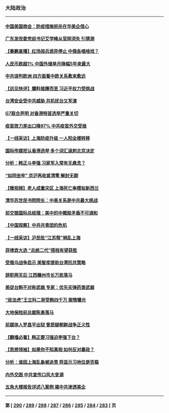 ### 大陆政治
---
#### [中国美国商会：防疫措施扼杀在华美企信心](../../pages/ncid277/n13731746.md) 
#### [广东发改委党组书记艾学峰从官网消失 引猜测](../../pages/ncid277/n13731739.md) 
#### [【秦鹏直播】红场阅兵诡异停止 中俄各唱啥戏？](../../pages/ncid277/n13731567.md) 
#### [人民币跌超1% 中国外储单月降幅5年来最大](../../pages/ncid277/n13731552.md) 
#### [中共误判欧洲 四方面看中欧关系愈来愈远](../../pages/ncid277/n13729164.md) 
#### [【远见快评】爆料接踵而至 习近平权力受挑战](../../pages/ncid277/n13731626.md) 
#### [台湾安全受中共威胁 共机扰台又军演](../../pages/ncid277/n13731519.md) 
#### [G7联合声明 对香港特首选举严重关切](../../pages/ncid277/n13731520.md) 
#### [疫苗效力差出口降97% 中共疫苗外交受挫](../../pages/ncid277/n13731461.md) 
#### [【一线采访】上海防疫升级 一人阳全楼转移](../../pages/ncid277/n13731443.md) 
#### [国际传媒拒认香港选举 多个词汇讽刺北京决定](../../pages/ncid277/n13731496.md) 
#### [分析：韩正斗李强 习家军入常有无悬念？](../../pages/ncid277/n13731467.md) 
#### [“如同坐牢” 京沪再收紧清零 解封无期](../../pages/ncid277/n13731451.md) 
#### [【微视频】老人成重灾区 上海死亡率模拟新西兰](../../pages/ncid277/n13731402.md) 
#### [清华苏世民书院院长：中美关系是中共最大挑战](../../pages/ncid277/n13731460.md) 
#### [前交银国际总经理：美中的中概股矛盾不可调和](../../pages/ncid277/n13731487.md) 
#### [【中国观察】中共共青团的危机](../../pages/ncid277/n13731314.md) 
#### [【一线采访】沪民批“江苏帮”祸乱上海](../../pages/ncid277/n13731242.md) 
#### [菲律宾大选 “总统二代”搭档有望获胜](../../pages/ncid277/n13731325.md) 
#### [受俄乌战争启示 美智库提助台湾抗共策略](../../pages/ncid277/n13730845.md) 
#### [辞职两天后 江西赣州市长万凯落马](../../pages/ncid277/n13730879.md) 
#### [美促台购不对称武器 专家：优先买弹药类武器](../../pages/ncid277/n13730821.md) 
#### [“政法虎”王立科二哥受贿四千万 案情曝光](../../pages/ncid277/n13731094.md) 
#### [大地保险前总裁陈勇落马](../../pages/ncid277/n13731050.md) 
#### [前媒体人罗昌平出狱 曾质疑朝鲜战争正义性](../../pages/ncid277/n13730909.md) 
#### [【翻墙必看】韩正要习强迫李强下台？](../../pages/ncid277/n13730792.md) 
#### [【思想领袖】如果你不知真相 如何反对暴政？](../../pages/ncid277/n13729014.md) 
#### [分析：谁因上海乱象被追责 将显示习地位是否稳](../../pages/ncid277/n13730482.md) 
#### [内外交困 中共宣传口风大变调](../../pages/ncid277/n13730675.md) 
#### [五角大楼报告详述八案例 揭中共渗透美企](../../pages/ncid277/n13730587.md) 

---
#### 第 [ [290](./290.md) / [289](./289.md) / [288](./288.md) / [287](./287.md) / [286](./286.md) / [285](./285.md) / [284](./284.md) / [283](./283.md) ] 页
